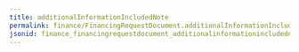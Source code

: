 ```yaml
---
title: additionalInformationIncludedNote
permalink: finance/FinancingRequestDocument.additionalInformationIncludedNote.html
jsonid: finance_financingrequestdocument_additionalinformationincludednote
---
```

